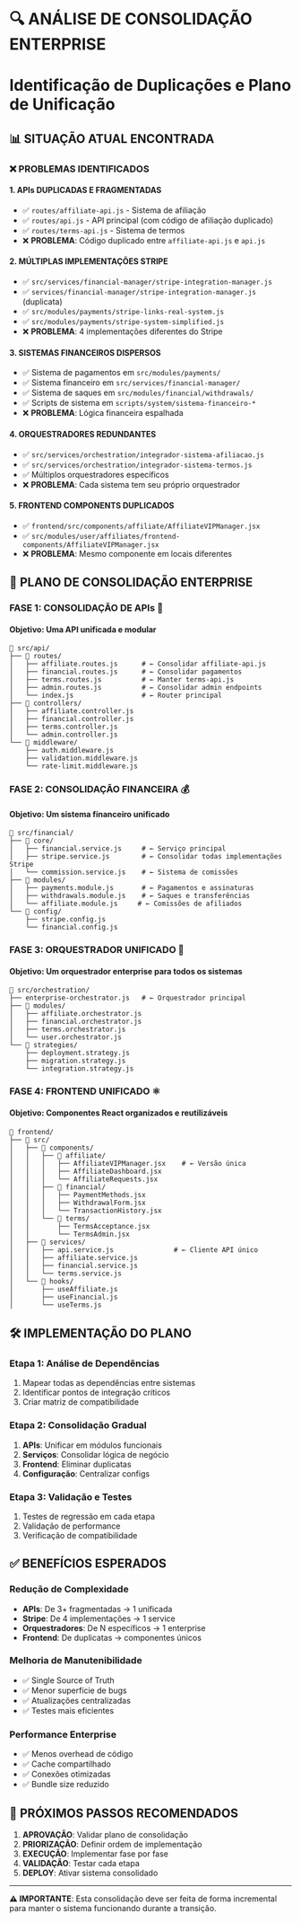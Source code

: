 # 🔍 ANÁLISE DE CONSOLIDAÇÃO ENTERPRISE
# Identificação de Duplicações e Plano de Unificação

## 📊 **SITUAÇÃO ATUAL ENCONTRADA**

### ❌ **PROBLEMAS IDENTIFICADOS**

#### **1. APIs DUPLICADAS E FRAGMENTADAS**
- ✅ `routes/affiliate-api.js` - Sistema de afiliação
- ✅ `routes/api.js` - API principal (com código de afiliação duplicado)
- ✅ `routes/terms-api.js` - Sistema de termos
- ❌ **PROBLEMA**: Código duplicado entre `affiliate-api.js` e `api.js`

#### **2. MÚLTIPLAS IMPLEMENTAÇÕES STRIPE**
- ✅ `src/services/financial-manager/stripe-integration-manager.js`
- ✅ `services/financial-manager/stripe-integration-manager.js` (duplicata)
- ✅ `src/modules/payments/stripe-links-real-system.js`
- ✅ `src/modules/payments/stripe-system-simplified.js`
- ❌ **PROBLEMA**: 4 implementações diferentes do Stripe

#### **3. SISTEMAS FINANCEIROS DISPERSOS**
- ✅ Sistema de pagamentos em `src/modules/payments/`
- ✅ Sistema financeiro em `src/services/financial-manager/`
- ✅ Sistema de saques em `src/modules/financial/withdrawals/`
- ✅ Scripts de sistema em `scripts/system/sistema-financeiro-*`
- ❌ **PROBLEMA**: Lógica financeira espalhada

#### **4. ORQUESTRADORES REDUNDANTES**
- ✅ `src/services/orchestration/integrador-sistema-afiliacao.js`
- ✅ `src/services/orchestration/integrador-sistema-termos.js`
- ✅ Múltiplos orquestradores específicos
- ❌ **PROBLEMA**: Cada sistema tem seu próprio orquestrador

#### **5. FRONTEND COMPONENTS DUPLICADOS**
- ✅ `frontend/src/components/affiliate/AffiliateVIPManager.jsx`
- ✅ `src/modules/user/affiliates/frontend-components/AffiliateVIPManager.jsx`
- ❌ **PROBLEMA**: Mesmo componente em locais diferentes

## 🎯 **PLANO DE CONSOLIDAÇÃO ENTERPRISE**

### **FASE 1: CONSOLIDAÇÃO DE APIs** 🔗

#### **Objetivo**: Uma API unificada e modular

```
📁 src/api/
├── 📁 routes/
│   ├── affiliate.routes.js      # ← Consolidar affiliate-api.js
│   ├── financial.routes.js      # ← Consolidar pagamentos
│   ├── terms.routes.js          # ← Manter terms-api.js
│   ├── admin.routes.js          # ← Consolidar admin endpoints
│   └── index.js                 # ← Router principal
├── 📁 controllers/
│   ├── affiliate.controller.js
│   ├── financial.controller.js
│   ├── terms.controller.js
│   └── admin.controller.js
└── 📁 middleware/
    ├── auth.middleware.js
    ├── validation.middleware.js
    └── rate-limit.middleware.js
```

### **FASE 2: CONSOLIDAÇÃO FINANCEIRA** 💰

#### **Objetivo**: Um sistema financeiro unificado

```
📁 src/financial/
├── 📁 core/
│   ├── financial.service.js     # ← Serviço principal
│   ├── stripe.service.js        # ← Consolidar todas implementações Stripe
│   └── commission.service.js    # ← Sistema de comissões
├── 📁 modules/
│   ├── payments.module.js       # ← Pagamentos e assinaturas
│   ├── withdrawals.module.js    # ← Saques e transferências
│   └── affiliate.module.js     # ← Comissões de afiliados
└── 📁 config/
    ├── stripe.config.js
    └── financial.config.js
```

### **FASE 3: ORQUESTRADOR UNIFICADO** 🎼

#### **Objetivo**: Um orquestrador enterprise para todos os sistemas

```
📁 src/orchestration/
├── enterprise-orchestrator.js   # ← Orquestrador principal
├── 📁 modules/
│   ├── affiliate.orchestrator.js
│   ├── financial.orchestrator.js
│   ├── terms.orchestrator.js
│   └── user.orchestrator.js
└── 📁 strategies/
    ├── deployment.strategy.js
    ├── migration.strategy.js
    └── integration.strategy.js
```

### **FASE 4: FRONTEND UNIFICADO** ⚛️

#### **Objetivo**: Componentes React organizados e reutilizáveis

```
📁 frontend/
├── 📁 src/
│   ├── 📁 components/
│   │   ├── 📁 affiliate/
│   │   │   ├── AffiliateVIPManager.jsx    # ← Versão única
│   │   │   ├── AffiliateDashboard.jsx
│   │   │   └── AffiliateRequests.jsx
│   │   ├── 📁 financial/
│   │   │   ├── PaymentMethods.jsx
│   │   │   ├── WithdrawalForm.jsx
│   │   │   └── TransactionHistory.jsx
│   │   └── 📁 terms/
│   │       ├── TermsAcceptance.jsx
│   │       └── TermsAdmin.jsx
│   ├── 📁 services/
│   │   ├── api.service.js               # ← Cliente API único
│   │   ├── affiliate.service.js
│   │   ├── financial.service.js
│   │   └── terms.service.js
│   └── 📁 hooks/
│       ├── useAffiliate.js
│       ├── useFinancial.js
│       └── useTerms.js
```

## 🛠️ **IMPLEMENTAÇÃO DO PLANO**

### **Etapa 1: Análise de Dependências**
1. Mapear todas as dependências entre sistemas
2. Identificar pontos de integração críticos
3. Criar matriz de compatibilidade

### **Etapa 2: Consolidação Gradual**
1. **APIs**: Unificar em módulos funcionais
2. **Serviços**: Consolidar lógica de negócio
3. **Frontend**: Eliminar duplicatas
4. **Configuração**: Centralizar configs

### **Etapa 3: Validação e Testes**
1. Testes de regressão em cada etapa
2. Validação de performance
3. Verificação de compatibilidade

## ✅ **BENEFÍCIOS ESPERADOS**

### **Redução de Complexidade**
- **APIs**: De 3+ fragmentadas → 1 unificada
- **Stripe**: De 4 implementações → 1 service
- **Orquestradores**: De N específicos → 1 enterprise
- **Frontend**: De duplicatas → componentes únicos

### **Melhoria de Manutenibilidade**
- ✅ Single Source of Truth
- ✅ Menor superfície de bugs
- ✅ Atualizações centralizadas
- ✅ Testes mais eficientes

### **Performance Enterprise**
- ✅ Menos overhead de código
- ✅ Cache compartilhado
- ✅ Conexões otimizadas
- ✅ Bundle size reduzido

## 🎯 **PRÓXIMOS PASSOS RECOMENDADOS**

1. **APROVAÇÃO**: Validar plano de consolidação
2. **PRIORIZAÇÃO**: Definir ordem de implementação
3. **EXECUÇÃO**: Implementar fase por fase
4. **VALIDAÇÃO**: Testar cada etapa
5. **DEPLOY**: Ativar sistema consolidado

---

**⚠️ IMPORTANTE**: Esta consolidação deve ser feita de forma incremental para manter o sistema funcionando durante a transição.
